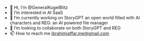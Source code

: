 - 👋 Hi, I’m @GeneralKugelBlitz
- 👀 I’m interested in AI SaaS
- 🌱 I’m currently working on StoryGPT an open world filled with AI characters and REG: an AI powered file manager
- 💞️ I’m looking to collaborate on both StoryGPT and REG  
- 📫 How to reach me ibrahimjaffar.me@gmail.com

<!---
GeneralKugelBlitz/GeneralKugelBlitz is a ✨ special ✨ repository because its `README.md` (this file) appears on your GitHub profile.
You can click the Preview link to take a look at your changes.
--->
